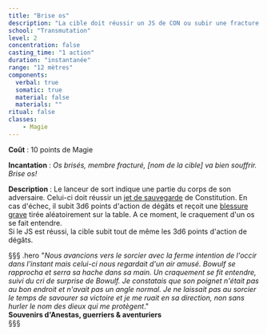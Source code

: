 ```yaml
---
title: "Brise os"
description: "La cible doit réussir un JS de CON ou subir une fracture."
school: "Transmutation"
level: 2
concentration: false
casting_time: "1 action"
duration: "instantanée"
range: "12 mètres"
components:
  verbal: true
  somatic: true
  material: false
  materials: ""
ritual: false
classes:
    - Magie
---
```

**Coût** : 10 points de Magie  

**Incantation** : *Os brisés, membre fracturé, [nom de la cible] va bien souffrir. Brise os!*    

**Description** : Le lanceur de sort indique une partie du corps de son adversaire. Celui-ci doit réussir un [jet de sauvegarde](/utiliser-les-caracteristiques/#jets-de-sauvegarde) de Constitution. En cas d'échec, il subit 3d6 points d'action de dégâts et reçoit une [blessure grave](/gerer-la-sante-du-personnage/#blessure-grave) tirée aléatoirement sur la table. A ce moment, le craquement d'un os se fait entendre.   
Si le JS est réussi, la cible subit tout de même les 3d6 points d'action de dégâts.   

§§§ .hero
"*Nous avancions vers le sorcier avec la ferme intention de l'occir dans l'instant mais celui-ci nous regardait d'un air amusé. Bowulf se rapprocha et serra sa hache dans sa main. Un craquement se fit entendre, suivi du cri de surprise de Bowulf. Je constatais que son poignet n'était pas au bon endroit et n'avait pas un angle normal. Je ne laissait pas au sorcier le temps de savourer sa victoire et je me ruait en sa direction, non sans hurler le nom des dieux qui me protègent*."    
**Souvenirs d'Anestas, guerriers & aventuriers**   
§§§     
